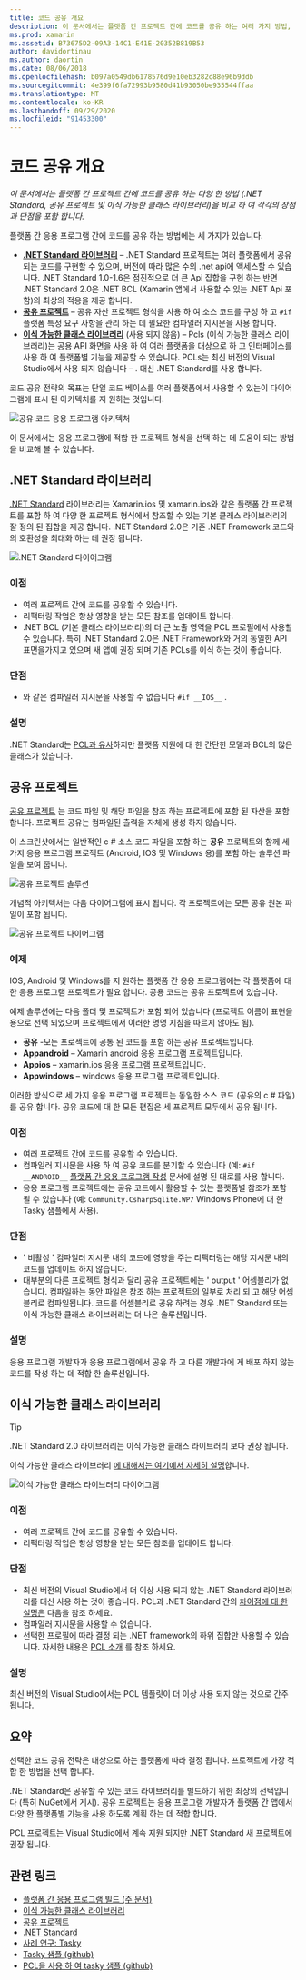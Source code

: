 ```yaml
---
title: 코드 공유 개요
description: 이 문서에서는 플랫폼 간 프로젝트 간에 코드를 공유 하는 여러 가지 방법, 즉 공유 프로젝트, 이식 가능한 클래스 라이브러리 및 각각의 장점과 단점을 포함 하는 .NET Standard를 비교 합니다.
ms.prod: xamarin
ms.assetid: B73675D2-09A3-14C1-E41E-20352B819B53
author: davidortinau
ms.author: daortin
ms.date: 08/06/2018
ms.openlocfilehash: b097a0549db6178576d9e10eb3282c88e96b9ddb
ms.sourcegitcommit: 4e399f6fa72993b9580d41b93050be935544ffaa
ms.translationtype: MT
ms.contentlocale: ko-KR
ms.lasthandoff: 09/29/2020
ms.locfileid: "91453300"
---
```

# <a name="sharing-code-overview"></a>코드 공유 개요

_이 문서에서는 플랫폼 간 프로젝트 간에 코드를 공유 하는 다양 한 방법 (.NET Standard, 공유 프로젝트 및 이식 가능한 클래스 라이브러리)을 비교 하 여 각각의 장점과 단점을 포함 합니다._

플랫폼 간 응용 프로그램 간에 코드를 공유 하는 방법에는 세 가지가 있습니다.

- [**.NET Standard 라이브러리**](#Net_Standard) – .NET Standard 프로젝트는 여러 플랫폼에서 공유 되는 코드를 구현할 수 있으며, 버전에 따라 많은 수의 .net api에 액세스할 수 있습니다. .NET Standard 1.0-1.6은 점진적으로 더 큰 Api 집합을 구현 하는 반면 .NET Standard 2.0은 .NET BCL (Xamarin 앱에서 사용할 수 있는 .NET Api 포함)의 최상의 적용을 제공 합니다.
- [**공유 프로젝트**](#Shared_Projects) – 공유 자산 프로젝트 형식을 사용 하 여 소스 코드를 구성 하 고 `#if` 플랫폼 특정 요구 사항을 관리 하는 데 필요한 컴파일러 지시문을 사용 합니다.
- [**이식 가능한 클래스 라이브러리**](#Portable_Class_Libraries) (사용 되지 않음) – Pcls (이식 가능한 클래스 라이브러리)는 공용 API 화면을 사용 하 여 여러 플랫폼을 대상으로 하 고 인터페이스를 사용 하 여 플랫폼별 기능을 제공할 수 있습니다. PCLs는 최신 버전의 Visual Studio에서 사용 되지 않습니다 &ndash; . 대신 .NET Standard를 사용 합니다.

코드 공유 전략의 목표는 단일 코드 베이스를 여러 플랫폼에서 사용할 수 있는이 다이어그램에 표시 된 아키텍처를 지 원하는 것입니다.

 ![공유 코드 응용 프로그램 아키텍처](code-sharing-images/conceptualarchitecture.png "공유 코드 응용 프로그램 아키텍처")

이 문서에서는 응용 프로그램에 적합 한 프로젝트 형식을 선택 하는 데 도움이 되는 방법을 비교해 볼 수 있습니다.

<a name="Net_Standard"></a>

## <a name="net-standard-libraries"></a>.NET Standard 라이브러리

[.NET Standard](~/cross-platform/app-fundamentals/net-standard.md) 라이브러리는 Xamarin.ios 및 xamarin.ios와 같은 플랫폼 간 프로젝트를 포함 하 여 다양 한 프로젝트 형식에서 참조할 수 있는 기본 클래스 라이브러리의 잘 정의 된 집합을 제공 합니다. .NET Standard 2.0은 기존 .NET Framework 코드와의 호환성을 최대화 하는 데 권장 됩니다.

![.NET Standard 다이어그램](code-sharing-images/netstandard.png ".NET Standard 다이어그램")

### <a name="benefits"></a>이점

- 여러 프로젝트 간에 코드를 공유할 수 있습니다.
- 리팩터링 작업은 항상 영향을 받는 모든 참조를 업데이트 합니다.
- .NET BCL (기본 클래스 라이브러리)의 더 큰 노출 영역을 PCL 프로필에서 사용할 수 있습니다. 특히 .NET Standard 2.0은 .NET Framework와 거의 동일한 API 표면을가지고 있으며 새 앱에 권장 되며 기존 PCLs를 이식 하는 것이 좋습니다.

### <a name="disadvantages"></a>단점

- 와 같은 컴파일러 지시문을 사용할 수 없습니다 `#if __IOS__` .

### <a name="remarks"></a>설명

.NET Standard는 [PCL과 유사](/dotnet/standard/net-standard#comparison-to-portable-class-libraries)하지만 플랫폼 지원에 대 한 간단한 모델과 BCL의 많은 클래스가 있습니다.

<a name="Shared_Projects"></a>

## <a name="shared-projects"></a>공유 프로젝트

[공유 프로젝트](~/cross-platform/app-fundamentals/shared-projects.md) 는 코드 파일 및 해당 파일을 참조 하는 프로젝트에 포함 된 자산을 포함 합니다. 프로젝트 공유는 컴파일된 출력을 자체에 생성 하지 않습니다.

이 스크린샷에서는 일반적인 c # 소스 코드 파일을 포함 하는 **공유** 프로젝트와 함께 세 가지 응용 프로그램 프로젝트 (Android, IOS 및 Windows 용)를 포함 하는 솔루션 파일을 보여 줍니다.

![공유 프로젝트 솔루션](code-sharing-images/sharedsolution.png "공유 프로젝트 솔루션")

개념적 아키텍처는 다음 다이어그램에 표시 됩니다. 각 프로젝트에는 모든 공유 원본 파일이 포함 됩니다.

![공유 프로젝트 다이어그램](code-sharing-images/sharedassetproject.png "공유 프로젝트 다이어그램")

### <a name="example"></a>예제

IOS, Android 및 Windows를 지 원하는 플랫폼 간 응용 프로그램에는 각 플랫폼에 대 한 응용 프로그램 프로젝트가 필요 합니다. 공용 코드는 공유 프로젝트에 있습니다.

예제 솔루션에는 다음 폴더 및 프로젝트가 포함 되어 있습니다 (프로젝트 이름이 표현을 용으로 선택 되었으며 프로젝트에서 이러한 명명 지침을 따르지 않아도 됨).

- **공유** -모든 프로젝트에 공통 된 코드를 포함 하는 공유 프로젝트입니다.
- **Appandroid** – Xamarin android 응용 프로그램 프로젝트입니다.
- **Appios** – xamarin.ios 응용 프로그램 프로젝트입니다.
- **Appwindows** – windows 응용 프로그램 프로젝트입니다.

이러한 방식으로 세 가지 응용 프로그램 프로젝트는 동일한 소스 코드 (공유의 c # 파일)를 공유 합니다. 공유 코드에 대 한 모든 편집은 세 프로젝트 모두에서 공유 됩니다.

### <a name="benefits"></a>이점

- 여러 프로젝트 간에 코드를 공유할 수 있습니다.
- 컴파일러 지시문을 사용 하 여 공유 코드를 분기할 수 있습니다 (예: `#if __ANDROID__` [플랫폼 간 응용 프로그램 작성](~/cross-platform/app-fundamentals/building-cross-platform-applications/index.md) 문서에 설명 된 대로를 사용 합니다.
- 응용 프로그램 프로젝트에는 공유 코드에서 활용할 수 있는 플랫폼별 참조가 포함 될 수 있습니다 (예:  `Community.CsharpSqlite.WP7` Windows Phone에 대 한 Tasky 샘플에서 사용).

### <a name="disadvantages"></a>단점

- ' 비활성 ' 컴파일러 지시문 내의 코드에 영향을 주는 리팩터링는 해당 지시문 내의 코드를 업데이트 하지 않습니다.
- 대부분의 다른 프로젝트 형식과 달리 공유 프로젝트에는 ' output ' 어셈블리가 없습니다. 컴파일하는 동안 파일은 참조 하는 프로젝트의 일부로 처리 되 고 해당 어셈블리로 컴파일됩니다. 코드를 어셈블리로 공유 하려는 경우 .NET Standard 또는 이식 가능한 클래스 라이브러리는 더 나은 솔루션입니다.

<a name="Shared_Remarks"></a>

### <a name="remarks"></a>설명

응용 프로그램 개발자가 응용 프로그램에서 공유 하 고 다른 개발자에 게 배포 하지 않는 코드를 작성 하는 데 적합 한 솔루션입니다.

<a name="Portable_Class_Libraries"></a>

## <a name="portable-class-libraries"></a>이식 가능한 클래스 라이브러리

> [!TIP]
> .NET Standard 2.0 라이브러리는 이식 가능한 클래스 라이브러리 보다 권장 됩니다.

이식 가능한 클래스 라이브러리 [에 대해서는 여기에서 자세히 설명](~/cross-platform/app-fundamentals/pcl.md)합니다.

![이식 가능한 클래스 라이브러리 다이어그램](code-sharing-images/portableclasslibrary.png "이식 가능한 클래스 라이브러리 다이어그램")

### <a name="benefits"></a>이점

- 여러 프로젝트 간에 코드를 공유할 수 있습니다.
- 리팩터링 작업은 항상 영향을 받는 모든 참조를 업데이트 합니다.

### <a name="disadvantages"></a>단점

- 최신 버전의 Visual Studio에서 더 이상 사용 되지 않는 .NET Standard 라이브러리를 대신 사용 하는 것이 좋습니다. PCL과 .NET Standard 간의 [차이점에 대 한 설명은](/dotnet/standard/net-standard#comparison-to-portable-class-libraries) 다음을 참조 하세요.
- 컴파일러 지시문을 사용할 수 없습니다.
- 선택한 프로필에 따라 결정 되는 .NET framework의 하위 집합만 사용할 수 있습니다. 자세한 내용은  [PCL 소개](~/cross-platform/app-fundamentals/pcl.md) 를 참조 하세요.

### <a name="remarks"></a>설명

최신 버전의 Visual Studio에서는 PCL 템플릿이 더 이상 사용 되지 않는 것으로 간주 됩니다.

## <a name="summary"></a>요약

선택한 코드 공유 전략은 대상으로 하는 플랫폼에 따라 결정 됩니다. 프로젝트에 가장 적합 한 방법을 선택 합니다.

.NET Standard은 공유할 수 있는 코드 라이브러리를 빌드하기 위한 최상의 선택입니다 (특히 NuGet에서 게시). 공유 프로젝트는 응용 프로그램 개발자가 플랫폼 간 앱에서 다양 한 플랫폼별 기능을 사용 하도록 계획 하는 데 적합 합니다.

PCL 프로젝트는 Visual Studio에서 계속 지원 되지만 .NET Standard 새 프로젝트에 권장 됩니다.

## <a name="related-links"></a>관련 링크

- [플랫폼 간 응용 프로그램 빌드 (주 문서)](~/cross-platform/app-fundamentals/building-cross-platform-applications/index.md)
- [이식 가능한 클래스 라이브러리](~/cross-platform/app-fundamentals/pcl.md)
- [공유 프로젝트](~/cross-platform/app-fundamentals/shared-projects.md)
- [.NET Standard](~/cross-platform/app-fundamentals/net-standard.md)
- [사례 연구: Tasky](~/cross-platform/app-fundamentals/building-cross-platform-applications/case-study-tasky.md)
- [Tasky 샘플 (github)](https://github.com/xamarin/mobile-samples/tree/master/Tasky)
- [PCL을 사용 하 여 tasky 샘플 (github)](https://github.com/xamarin/mobile-samples/tree/master/TaskyPortable)